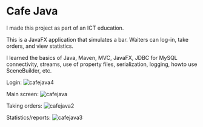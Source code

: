 # Cafe Java
I made this project as part of an ICT education. 

This is a JavaFX application that simulates a bar. Waiters can log-in, take orders, and view statistics. 

I learned the basics of Java, Maven, MVC, JavaFX, JDBC for MySQL connectivity, streams, use of property files, serialization, logging, howto use SceneBuilder, etc.

Login:
![cafejava4](https://user-images.githubusercontent.com/58608713/124357909-27375780-dc1e-11eb-9550-cd39634227c9.png)

Main screen:
![cafejava](https://user-images.githubusercontent.com/58608713/124357859-f6572280-dc1d-11eb-8bdb-2fe556d2d01c.png)

Taking orders:
![cafejava2](https://user-images.githubusercontent.com/58608713/124357861-f6efb900-dc1d-11eb-921b-3f59806cc834.png)

Statistics/reports:
![cafejava3](https://user-images.githubusercontent.com/58608713/124357863-f820e600-dc1d-11eb-8196-ac6d1a7aed2c.png)
